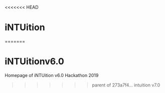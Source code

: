 <<<<<<< HEAD
# iNTUition
=======
# iNTUitionv6.0
Homepage of iNTUition v6.0 Hackathon 2019 
>>>>>>> parent of 273a7f4... intuition v7.0
